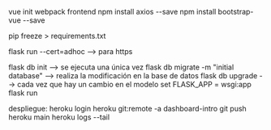 
vue init webpack frontend
npm install axios --save
npm install bootstrap-vue --save

pip freeze > requirements.txt

flask run --cert=adhoc --> para https

flask db init --> se ejecuta una única vez
flask db migrate -m "initial database" --> realiza la modificación en la base de datos
flask db upgrade --> cada vez que hay un cambio en el modelo
set FLASK_APP = wsgi:app
flask run

despliegue:
heroku login
heroku git:remote -a dashboard-intro
git push heroku main
heroku logs --tail